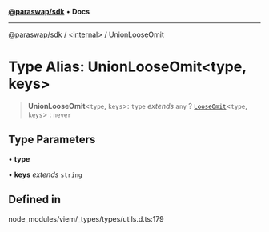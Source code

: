 [**@paraswap/sdk**](../../README.md) • **Docs**

***

[@paraswap/sdk](../../globals.md) / [\<internal\>](../README.md) / UnionLooseOmit

# Type Alias: UnionLooseOmit\<type, keys\>

> **UnionLooseOmit**\<`type`, `keys`\>: `type` *extends* `any` ? [`LooseOmit`](LooseOmit.md)\<`type`, `keys`\> : `never`

## Type Parameters

• **type**

• **keys** *extends* `string`

## Defined in

node\_modules/viem/\_types/types/utils.d.ts:179
